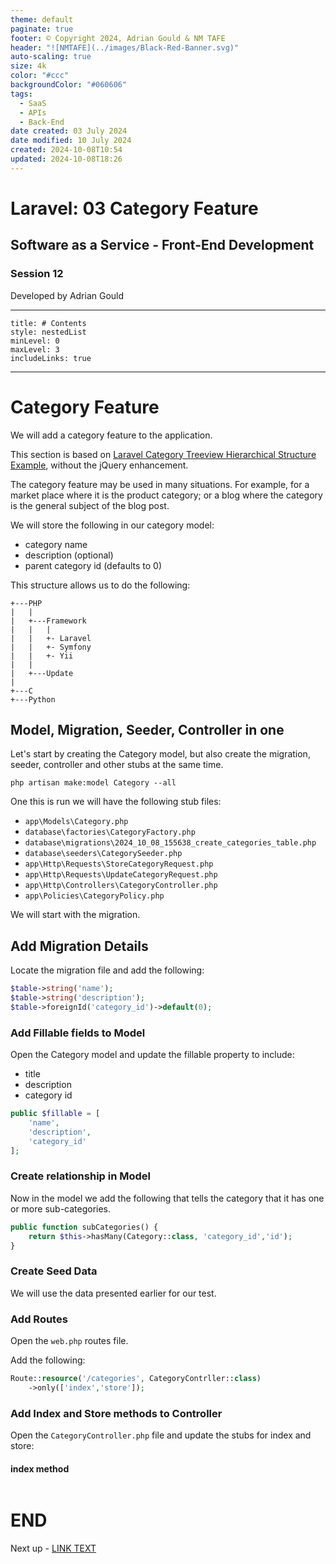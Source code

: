 ```yaml
---
theme: default
paginate: true
footer: © Copyright 2024, Adrian Gould & NM TAFE
header: "![NMTAFE](../images/Black-Red-Banner.svg)"
auto-scaling: true
size: 4k
color: "#ccc"
backgroundColor: "#060606"
tags:
  - SaaS
  - APIs
  - Back-End
date created: 03 July 2024
date modified: 10 July 2024
created: 2024-10-08T10:54
updated: 2024-10-08T18:26
---
```


# Laravel: 03 Category Feature

## Software as a Service - Front-End Development

### Session 12

Developed by Adrian Gould

---

```table-of-contents
title: # Contents
style: nestedList
minLevel: 0
maxLevel: 3
includeLinks: true
```

---

# Category Feature

We will add a category feature to the application.

This section is based on [Laravel Category Treeview Hierarchical Structure Example](https://www.itsolutionstuff.com/post/laravel-5-category-treeview-hierarchical-structure-example-with-demoexample.html), without the jQuery enhancement.

The category feature may be used in many situations. For example, for a market place where it is the product category; or a blog where the category is the general subject of the blog post.

We will store the following in our category model:

- category name
- description (optional)
- parent category id (defaults to 0)

This structure allows us to do the following:

```text
+---PHP
|   |
|   +---Framework
|   |   |
|   |   +- Laravel
|   |   +- Symfony
|   |   +- Yii
|   | 
|   +---Update   
|
+---C
+---Python

```

## Model, Migration, Seeder, Controller in one

Let's start by creating the Category model, but also create the migration, seeder, controller and other stubs at the same time.

```shell
php artisan make:model Category --all
```

One this is run we will have the following stub files:

- `app\Models\Category.php`
- `database\factories\CategoryFactory.php`
- `database\migrations\2024_10_08_155638_create_categories_table.php`
- `database\seeders\CategorySeeder.php`
- `app\Http\Requests\StoreCategoryRequest.php`
- `app\Http\Requests\UpdateCategoryRequest.php`
- `app\Http\Controllers\CategoryController.php`
- `app\Policies\CategoryPolicy.php`

We will start with the migration.

## Add Migration Details

Locate the migration file and add the following:

```php
$table->string('name');  
$table->string('description');  
$table->foreignId('category_id')->default(0);
```


### Add Fillable fields to Model

Open the Category model and update the fillable property to include:

- title
- description
- category id

```php
public $fillable = [  
    'name',
    'description',
    'category_id'
];
```

### Create relationship in Model

Now in the model we add the following that tells the category that it has one or more sub-categories.

```php
public function subCategories() {  
    return $this->hasMany(Category::class, 'category_id','id');  
}
```

### Create Seed Data

We will use the data presented earlier for our test.



### Add Routes

Open the `web.php` routes file.

Add the following:

```php
Route::resource('/categories', CategoryContrller::class)  
    ->only(['index','store']);
```


### Add Index and Store methods to Controller

Open the `CategoryController.php` file and update the stubs for index and store:

#### index method

```php

```

# END

Next up - [LINK TEXT](#)
